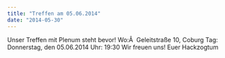 ```yaml
---
title: "Treffen am 05.06.2014"
date: "2014-05-30"
---
```


Unser Treffen mit Plenum steht bevor! Wo:Â  Geleitstraße 10, Coburg Tag: Donnerstag, den 05.06.2014 Uhr: 19:30 Wir freuen uns! Euer Hackzogtum
